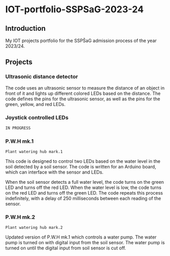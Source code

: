# IOT-portfolio-SSPSaG-2023-24
## Introduction
My IOT projects portfolio for the SSPŠaG admission process of the year 2023/24.
## Projects
### Ultrasonic distance detector
The code uses an ultrasonic sensor to measure the distance of an object in front of it and lights up different colored LEDs based on the distance. The code defines the pins for the ultrasonic sensor, as well as the pins for the green, yellow, and red LEDs.
### Joystick controlled LEDs
```python
IN PROGRESS
```
### P.W.H mk.1
```
Plant watering hub mark.1
```
This code is designed to control two LEDs based on the water level in the soil detected by a soil sensor. The code is written for an Arduino board, which can interface with the sensor and LEDs.

When the soil sensor detects a full water level, the code turns on the green LED and turns off the red LED. When the water level is low, the code turns on the red LED and turns off the green LED. The code repeats this process indefinitely, with a delay of 250 milliseconds between each reading of the sensor.
### P.W.H mk.2
```
Plant watering hub mark.2
```
Updated version of P.W.H mk.1 which controls a water pump. The water pump is turned on with digital input from the soil sensor. The water pump is turned on until the digital input from soil sensor is cut off.
